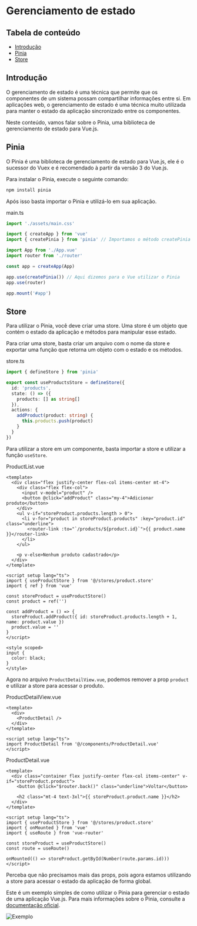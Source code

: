# Gerenciamento de estado

## Tabela de conteúdo

- [Introdução](#introdução)
- [Pinia](#pinia)
- [Store](#store)

## Introdução

O gerenciamento de estado é uma técnica que permite que os componentes de um sistema possam compartilhar informações entre si. Em aplicações web, o gerenciamento de estado é uma técnica muito utilizada para manter o estado da aplicação sincronizado entre os componentes.

Neste conteúdo, vamos falar sobre o Pinia, uma biblioteca de gerenciamento de estado para Vue.js.

## Pinia

O Pinia é uma biblioteca de gerenciamento de estado para Vue.js, ele é o sucessor do Vuex e é recomendado à partir da versão 3 do Vue.js.

Para instalar o Pinia, execute o seguinte comando:

```bash
npm install pinia
```

Após isso basta importar o Pinia e utilizá-lo em sua aplicação.

main.ts

```ts
import './assets/main.css'

import { createApp } from 'vue'
import { createPinia } from 'pinia' // Importamos o método createPinia

import App from './App.vue'
import router from './router'

const app = createApp(App)

app.use(createPinia()) // Aqui dizemos para o Vue utilizar o Pinia
app.use(router)

app.mount('#app')
```

## Store

Para utilizar o Pinia, você deve criar uma store. Uma store é um objeto que contém o estado da aplicação e métodos para manipular esse estado.

Para criar uma store, basta criar um arquivo com o nome da store e exportar uma função que retorna um objeto com o estado e os métodos.

store.ts

```ts
import { defineStore } from 'pinia'

export const useProductsStore = defineStore({
  id: 'products',
  state: () => ({
    products: [] as string[]
  }),
  actions: {
    addProduct(product: string) {
      this.products.push(product)
    }
  }
})
```

Para utilizar a store em um componente, basta importar a store e utilizar a função `useStore`.

ProductList.vue

```vue
<template>
  <div class="flex justify-center flex-col items-center mt-4">
    <div class="flex flex-col">
      <input v-model="product" />
      <button @click="addProduct" class="my-4">Adicionar produto</button>
    </div>
    <ul v-if="storeProduct.products.length > 0">
      <li v-for="product in storeProduct.products" :key="product.id" class="underline">
        <router-link :to="`/products/${product.id}`">{{ product.name }}</router-link>
      </li>
    </ul>

    <p v-else>Nenhum produto cadastrado</p>
  </div>
</template>

<script setup lang="ts">
import { useProductStore } from '@/stores/product.store'
import { ref } from 'vue'

const storeProduct = useProductStore()
const product = ref('')

const addProduct = () => {
  storeProduct.addProduct({ id: storeProduct.products.length + 1, name: product.value })
  product.value = ''
}
</script>

<style scoped>
input {
  color: black;
}
</style>
```

Agora no arquivo `ProductDetailView.vue`, podemos remover a prop `product` e utilizar a store para acessar o produto.

ProductDetailView.vue

```vue
<template>
  <div>
    <ProductDetail />
  </div>
</template>

<script setup lang="ts">
import ProductDetail from '@/components/ProductDetail.vue'
</script>
```

ProductDetail.vue

```vue
<template>
  <div class="container flex justify-center flex-col items-center" v-if="storeProduct.product">
    <button @click="$router.back()" class="underline">Voltar</button>

    <h2 class="mt-4 text-3xl">{{ storeProduct.product.name }}</h2>
  </div>
</template>

<script setup lang="ts">
import { useProductStore } from '@/stores/product.store'
import { onMounted } from 'vue'
import { useRoute } from 'vue-router'

const storeProduct = useProductStore()
const route = useRoute()

onMounted(() => storeProduct.getById(Number(route.params.id)))
</script>
```

Perceba que não precisamos mais das props, pois agora estamos utilizando a store para acessar o estado da aplicação de forma global.

Este é um exemplo simples de como utilizar o Pinia para gerenciar o estado de uma aplicação Vue.js. Para mais informações sobre o Pinia, consulte a [documentação oficial](https://pinia.esm.dev/).

![Exemplo](./assets/exemplo.png)
